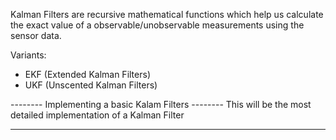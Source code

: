 Kalman Filters are recursive mathematical functions which help us calculate the exact value of a observable/unobservable measurements using the sensor data. 

Variants:
 - EKF (Extended Kalman Filters)
 - UKF (Unscented Kalman Filters)


-------- Implementing a basic Kalam Filters --------
This will be the most detailed implementation of a Kalman Filter


----------------------------------------------------      